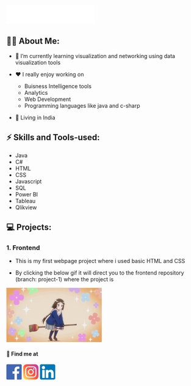 ![Hi there, How are you doing?](Header/banner-2.svg)

## 🐱‍👤 About Me:
- 🌱 I’m currently learning visualization and networking using data visualization tools

- ❤️ I really enjoy working on 
  - Buisness Intelligence tools
  - Analytics
  - Web Development
  - Programming languages like java and c-sharp
  
- 🏡 Living in India
<!---<a href="https://www.facebook.com/mathesh.kumar.142/"><img src=Header/Icons/facebook.png alt='facebook' height='40'></a>
<a href="matheshkumar099@gmail.com"><img src=Header/Icons/gmail.png alt='gmail' height='40'></a>
<a href="https://www.instagram.com/mathesh__kumar/"><img src=Header/Icons/instagram.png alt='insta' height='40'></a>
<a href="https://www.linkedin.com/in/mathesh-kumar-106320161/"><img src=Header/Icons/linkedin.png alt='linkedin' height='40'></a>--->

## ⚡️ Skills and Tools-used:
* Java
* C#
* HTML
* CSS
* Javascript
* SQL
* Power BI
* Tableau
* Qlikview

## 💻 Projects:
### 1. Frontend
- This is my first webpage project where i used basic HTML and CSS

- By clicking the below gif it will direct you to the frontend repository (branch: project-1) where the project is

<a href="https://github.com/Mathesh099/frontend/tree/Project-1"><img src="Anime girl/Anime girl.gif" width="250" ></a>

#### 📌 Find me at 
 
[<img src=Header/Icons/facebook.png alt='facebook' height='40'>](https://www.facebook.com/mathesh.kumar.142/)
[<img src=Header/Icons/instagram.png alt='insta' height='40'>](https://www.instagram.com/mathesh__kumar/)
[<img src=Header/Icons/linkedin.png alt='linkedin' height='40'>](https://www.linkedin.com/in/mathesh-kumar-106320161/)

